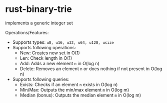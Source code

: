 # rust-binary-trie
implements a generic integer set

Operations/Features:
* Supports types: `u8, u16, u32, u64, u128, usize`
* Supports following operations:
    * New: Creates new set in O(1)
    * Len: Check length in O(1)
    * Add: Adds a new element `n` in O(log n)
    * Delete: Removes an element `n` or does nothing if not present in O(log n)
* Supports following queries:
    * Exists: Checks if an element `n` exists in O(log n)
    * Min/Max: Outputs the min/max element `m` in O(log m)
    * Median (bonus): Outputs the median element `m` in O(log m)